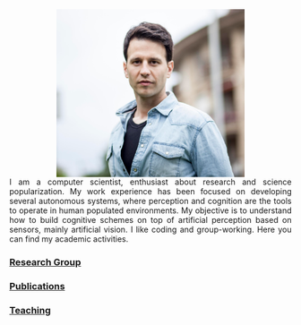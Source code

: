 <center>
<img src="/images/profile-picture-0.png" data-canonical-src="/images/profile-picture-0.png" align="middle" width="336" height="300" />
</center>

<div style="text-align: justify">
I am a computer scientist, enthusiast about research and science popularization. My work experience has been focused on developing several autonomous systems, where perception and cognition are the tools to operate in human populated environments. My objective is to understand how to build cognitive schemes on top of artificial perception based on sensors, mainly artificial vision. I like coding and group-working. Here you can find my academic activities.
</div>

### [Research Group](http://ixa.si.ehu.es/)
### [Publications](https://scholar.google.es/citations?user=_1wx6NoAAAAJ&hl=en&oi=ao)
### [Teaching](teaching.md)
